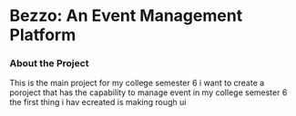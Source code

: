 # Bezzo: An Event Management Platform

### About the Project

This is the main project for my college semester 6
i want to create a poroject that has the capability to manage event in my college semester 6
the first thing i hav ecreated is making rough ui
